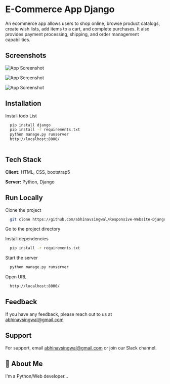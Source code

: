
# E-Commerce App Django

An ecommerce app allows users to shop online, browse product catalogs, create wish lists, add items to a cart, and complete purchases. It also provides payment processing, shipping, and order management capabilities.

## Screenshots

![App Screenshot](https://user-images.githubusercontent.com/69685878/265163266-fdaeccc4-397b-4bdc-981f-9614803591af.png)




![App Screenshot](https://user-images.githubusercontent.com/69685878/265163272-fe4927e0-60e8-48bf-8932-4ecbd1761944.png)

![App Screenshot](https://user-images.githubusercontent.com/69685878/265163274-a1e2f026-5c45-4ba9-bacc-eec4eb212a17.png) 



## Installation

Install todo List 

```bash
  pip install django 
  pip install -r requirements.txt
  python manage.py runserver 
  http://localhost:8000/
  
```
    
## Tech Stack

**Client:** HTML, CSS, bootstrap5

**Server:** Python, Django


## Run Locally

Clone the project

```bash
  git clone https://github.com/abhinavsingwal/Responsive-Website-Django
```

Go to the project directory

<!-- ```bash
  cd the_weather
``` -->

Install dependencies

```bash
  pip install -r requirements.txt
```

Start the server

```bash
  python manage.py runserver
```

Open URL

```bash
  http://localhost:8000/
```

## Feedback

If you have any feedback, please reach out to us at abhinavsingwal@gmail.com


## Support

For support, email abhinavsingwal@gmail.com or join our Slack channel.


## 🚀 About Me
I'm a  Python/Web developer...

